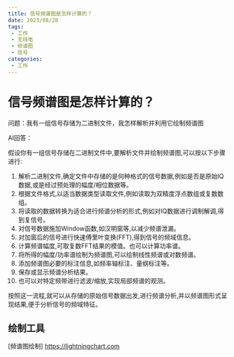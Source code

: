 ```yaml
---
title: 信号频谱图是怎样计算的？
date: 2023/08/28
tags:
 - 工作
 - 无线电
 - 频谱图
 - 信号
categories:
 - 工作
---
```


# 信号频谱图是怎样计算的？

问题：我有一组信号存储为二进制文件，我怎样解析并利用它绘制频谱图

AI回答：

假设你有一组信号存储在二进制文件中,要解析文件并绘制频谱图,可以按以下步骤进行:

1. 解析二进制文件,确定文件中存储的是何种格式的信号数据,例如是否是原始IQ数据,或是经过预处理的幅度/相位数据等。
2. 根据文件格式,以适当数据类型读取文件,例如读取为双精度浮点数组或复数数组。
3. 将读取的数据转换为适合进行频谱分析的形式,例如对IQ数据进行调制解调,得到复信号。
4. 对信号数据施加Window函数,如汉明窗等,以减少频谱泄漏。
5. 对加窗后的信号进行快速傅里叶变换(FFT),得到信号的频域信息。
6. 计算频谱幅度,可取复数FFT结果的模值。也可以计算功率谱。
7. 将所得的幅度/功率谱绘制为频谱图,可以绘制线性频谱或对数频谱。
8. 添加频谱图必要的标注信息,如频率轴标注、量纲标注等。
9. 保存或显示频谱分析结果。
10. 也可以对特定频带进行滤波/缩放,实现局部频谱的观测。

按照这一流程,就可以从存储的原始信号数据出发,进行频谱分析,并以频谱图形式呈现结果,便于分析信号的频域特征。



## 绘制工具


[频谱图绘制] https://lightningchart.com

